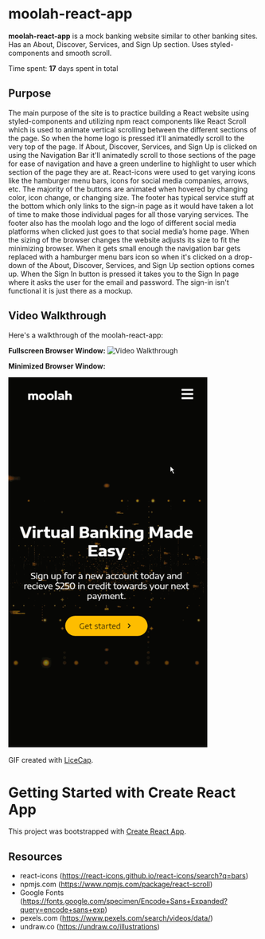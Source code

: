 # moolah-react-app

**moolah-react-app** is a mock banking website similar to other banking sites. Has an About, Discover, Services, and Sign Up section. Uses styled-components and smooth scroll. 

Time spent: **17** days spent in total

## Purpose
The main purpose of the site is to practice building a React website using styled-components and utilizing npm react components like React Scroll which is used to animate vertical scrolling between the different sections of the page. So when the home logo is pressed it'll animatedly scroll to the very top of the page. If About, Discover, Services, and Sign Up is clicked on using the Navigation Bar it'll animatedly scroll to those sections of the page for ease of navigation and have a green underline to highlight to user which section of the page they are at. React-icons were used to get varying icons like the hamburger menu bars, icons for social media companies, arrows, etc. The majority of the buttons are animated when hovered by changing color, icon change, or changing size. The footer has typical service stuff at the bottom which only links to the sign-in page as it would have taken a lot of time to make those individual pages for all those varying services. The footer also has the moolah logo and the logo of different social media platforms when clicked just goes to that social media’s home page. When the sizing of the browser changes the website adjusts its size to fit the minimizing browser. When it gets small enough the navigation bar gets replaced with a hamburger menu bars icon so when it's clicked on a drop-down of the About, Discover, Services, and Sign Up section options comes up. When the Sign In button is pressed it takes you to the Sign In page where it asks the user for the email and password. The sign-in isn't functional it is just there as a mockup.

## Video Walkthrough

Here's a walkthrough of the moolah-react-app:

**Fullscreen Browser Window:**
<img src='moolah.gif' title='Video Walkthrough' width='1500' alt='Video Walkthrough' />

**Minimized Browser Window:**

<img src='moolah2.gif' title='Video Walkthrough' width='400' alt='Video Walkthrough' />

GIF created with [LiceCap](http://www.cockos.com/licecap/).

# Getting Started with Create React App

This project was bootstrapped with [Create React App](https://github.com/facebook/create-react-app).

## Resources
- react-icons (https://react-icons.github.io/react-icons/search?q=bars)
- npmjs.com (https://www.npmjs.com/package/react-scroll)
- Google Fonts (https://fonts.google.com/specimen/Encode+Sans+Expanded?query=encode+sans+exp)
- pexels.com (https://www.pexels.com/search/videos/data/)
- undraw.co (https://undraw.co/illustrations)

